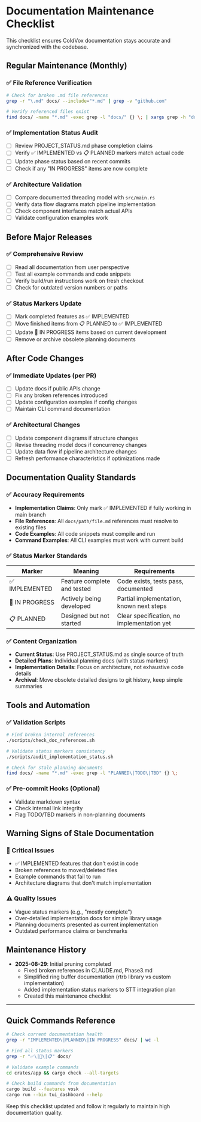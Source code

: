 # Documentation Maintenance Checklist

This checklist ensures ColdVox documentation stays accurate and synchronized with the codebase.

## Regular Maintenance (Monthly)

### ✅ File Reference Verification
```bash
# Check for broken .md file references
grep -r "\.md" docs/ --include="*.md" | grep -v "github.com"

# Verify referenced files exist
find docs/ -name "*.md" -exec grep -l "docs/" {} \; | xargs grep -h "docs/[^)]*\.md" | sort -u
```

### ✅ Implementation Status Audit
- [ ] Review PROJECT_STATUS.md phase completion claims
- [ ] Verify ✅ IMPLEMENTED vs 📋 PLANNED markers match actual code
- [ ] Update phase status based on recent commits
- [ ] Check if any "IN PROGRESS" items are now complete

### ✅ Architecture Validation  
- [ ] Compare documented threading model with `src/main.rs`
- [ ] Verify data flow diagrams match pipeline implementation
- [ ] Check component interfaces match actual APIs
- [ ] Validate configuration examples work

## Before Major Releases

### ✅ Comprehensive Review
- [ ] Read all documentation from user perspective
- [ ] Test all example commands and code snippets
- [ ] Verify build/run instructions work on fresh checkout
- [ ] Check for outdated version numbers or paths

### ✅ Status Markers Update
- [ ] Mark completed features as ✅ IMPLEMENTED
- [ ] Move finished items from 📋 PLANNED to ✅ IMPLEMENTED  
- [ ] Update 🔄 IN PROGRESS items based on current development
- [ ] Remove or archive obsolete planning documents

## After Code Changes

### ✅ Immediate Updates (per PR)
- [ ] Update docs if public APIs change
- [ ] Fix any broken references introduced
- [ ] Update configuration examples if config changes
- [ ] Maintain CLI command documentation

### ✅ Architectural Changes
- [ ] Update component diagrams if structure changes
- [ ] Revise threading model docs if concurrency changes
- [ ] Update data flow if pipeline architecture changes
- [ ] Refresh performance characteristics if optimizations made

## Documentation Quality Standards

### ✅ Accuracy Requirements
- **Implementation Claims**: Only mark ✅ IMPLEMENTED if fully working in main branch
- **File References**: All `docs/path/file.md` references must resolve to existing files
- **Code Examples**: All code snippets must compile and run
- **Command Examples**: All CLI examples must work with current build

### ✅ Status Marker Standards
| Marker | Meaning | Requirements |
|--------|---------|--------------|
| ✅ IMPLEMENTED | Feature complete and tested | Code exists, tests pass, documented |
| 🔄 IN PROGRESS | Actively being developed | Partial implementation, known next steps |
| 📋 PLANNED | Designed but not started | Clear specification, no implementation yet |

### ✅ Content Organization
- **Current Status**: Use PROJECT_STATUS.md as single source of truth
- **Detailed Plans**: Individual planning docs (with status markers)  
- **Implementation Details**: Focus on architecture, not exhaustive code details
- **Archival**: Move obsolete detailed designs to git history, keep simple summaries

## Tools and Automation

### ✅ Validation Scripts
```bash
# Find broken internal references
./scripts/check_doc_references.sh

# Validate status markers consistency
./scripts/audit_implementation_status.sh

# Check for stale planning documents
find docs/ -name "*.md" -exec grep -l "PLANNED\|TODO\|TBD" {} \;
```

### ✅ Pre-commit Hooks (Optional)
- Validate markdown syntax
- Check internal link integrity
- Flag TODO/TBD markers in non-planning documents

## Warning Signs of Stale Documentation

### 🚨 Critical Issues
- ✅ IMPLEMENTED features that don't exist in code
- Broken references to moved/deleted files
- Example commands that fail to run
- Architecture diagrams that don't match implementation

### ⚠️ Quality Issues  
- Vague status markers (e.g., "mostly complete")
- Over-detailed implementation docs for simple library usage
- Planning documents presented as current implementation
- Outdated performance claims or benchmarks

## Maintenance History

- **2025-08-29**: Initial pruning completed
  - Fixed broken references in CLAUDE.md, Phase3.md
  - Simplified ring buffer documentation (rtrb library vs custom implementation)
  - Added implementation status markers to STT integration plan
  - Created this maintenance checklist

---

## Quick Commands Reference

```bash
# Check current documentation health
grep -r "IMPLEMENTED\|PLANNED\|IN PROGRESS" docs/ | wc -l

# Find all status markers
grep -r "✅\|🔄\|📋" docs/

# Validate example commands
cd crates/app && cargo check --all-targets

# Check build commands from documentation
cargo build --features vosk
cargo run --bin tui_dashboard --help
```

Keep this checklist updated and follow it regularly to maintain high documentation quality.